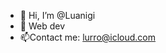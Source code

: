 - 👋 Hi, I’m @Luanigi
- 🌱 Web dev
- 📫Contact me: lurro@icloud.com

<!---
Luanigi/Luanigi is a ✨ special ✨ repository because its `README.md` (this file) appears on your GitHub profile.
You can click the Preview link to take a look at your changes.
--->
